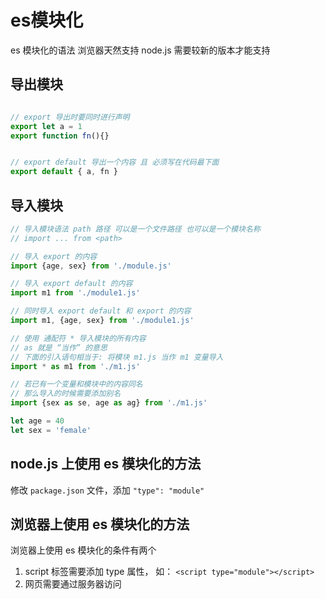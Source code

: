 # es模块化

es 模块化的语法 浏览器天然支持 node.js 需要较新的版本才能支持

## 导出模块

```js

// export 导出时要同时进行声明
export let a = 1
export function fn(){}


// export default 导出一个内容 且 必须写在代码最下面
export default { a, fn }

```

## 导入模块

```js
// 导入模块语法 path 路径 可以是一个文件路径 也可以是一个模块名称
// import ... from <path>

// 导入 export 的内容
import {age, sex} from './module.js'

// 导入 export default 的内容
import m1 from './module1.js'

// 同时导入 export default 和 export 的内容
import m1, {age, sex} from './module1.js'

// 使用 通配符 * 导入模块的所有内容
// as 就是 “当作” 的意思
// 下面的引入语句相当于: 将模块 m1.js 当作 m1 变量导入
import * as m1 from './m1.js'

// 若已有一个变量和模块中的内容同名
// 那么导入的时候需要添加别名
import {sex as se, age as ag} from './m1.js'

let age = 40
let sex = 'female'
```

## node.js 上使用 es 模块化的方法

修改 `package.json` 文件，添加 `"type": "module"`

## 浏览器上使用 es 模块化的方法

浏览器上使用 es 模块化的条件有两个

1. script 标签需要添加 type 属性， 如： `<script type="module"></script>`
2. 网页需要通过服务器访问

